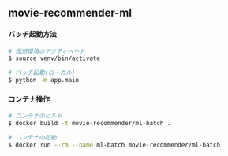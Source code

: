 ## movie-recommender-ml

#### バッチ起動方法

```bash
# 仮想環境のアクティベート
$ source venv/bin/activate

# バッチ起動(ローカル)
$ python -m app.main
```

#### コンテナ操作

```bash
# コンテナのビルド
$ docker build -t movie-recommender/ml-batch .

# コンテナの起動
$ docker run --rm --name ml-batch movie-recommender/ml-batch

```

